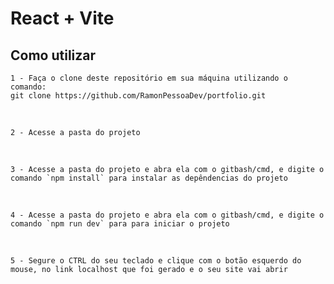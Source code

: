 # React + Vite

## Como utilizar

```
1 - Faça o clone deste repositório em sua máquina utilizando o comando: 
git clone https://github.com/RamonPessoaDev/portfolio.git
```

<br>

```
2 - Acesse a pasta do projeto 
```

<br>

```
3 - Acesse a pasta do projeto e abra ela com o gitbash/cmd, e digite o comando `npm install` para instalar as depêndencias do projeto
```

<br>

```
4 - Acesse a pasta do projeto e abra ela com o gitbash/cmd, e digite o comando `npm run dev` para para iniciar o projeto 
```

<br>

```
5 - Segure o CTRL do seu teclado e clique com o botão esquerdo do mouse, no link localhost que foi gerado e o seu site vai abrir
```